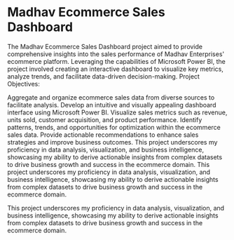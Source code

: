 # Madhav Ecommerce Sales Dashboard
The Madhav Ecommerce Sales Dashboard project aimed to provide comprehensive insights into the sales performance of Madhav Enterprises' ecommerce platform. Leveraging the capabilities of Microsoft Power BI, the project involved creating an interactive dashboard to visualize key metrics, analyze trends, and facilitate data-driven decision-making.
Project Objectives:

Aggregate and organize ecommerce sales data from diverse sources to facilitate analysis.
Develop an intuitive and visually appealing dashboard interface using Microsoft Power BI.
Visualize sales metrics such as revenue, units sold, customer acquisition, and product performance.
Identify patterns, trends, and opportunities for optimization within the ecommerce sales data.
Provide actionable recommendations to enhance sales strategies and improve business outcomes.
This project underscores my proficiency in data analysis, visualization, and business intelligence, showcasing my ability to derive actionable insights from complex datasets to drive business growth and success in the ecommerce domain.
This project underscores my proficiency in data analysis, visualization, and business intelligence, showcasing my ability to derive actionable insights from complex datasets to drive business growth and success in the ecommerce domain.

This project underscores my proficiency in data analysis, visualization, and business intelligence, showcasing my ability to derive actionable insights from complex datasets to drive business growth and success in the ecommerce domain.

